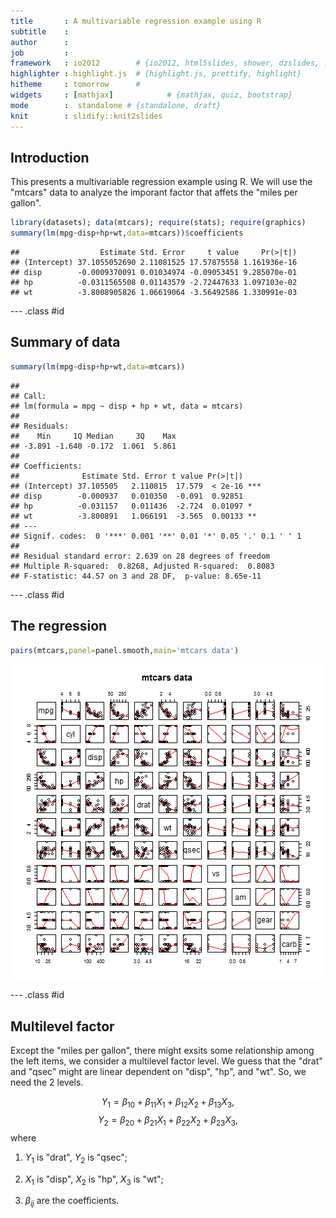 ```yaml
---
title       : A multivariable regression example using R
subtitle    : 
author      : 
job         : 
framework   : io2012        # {io2012, html5slides, shower, dzslides, ...}
highlighter : highlight.js  # {highlight.js, prettify, highlight}
hitheme     : tomorrow      # 
widgets     : [mathjax]            # {mathjax, quiz, bootstrap}
mode        :  standalone # {standalone, draft}
knit        : slidify::knit2slides
---
```


## Introduction

This presents a multivariable regression example using R. We will use the "mtcars" data to analyze the imporant factor that affets the "miles per gallon".


```r
library(datasets); data(mtcars); require(stats); require(graphics)
summary(lm(mpg~disp+hp+wt,data=mtcars))$coefficients
```

```
##                  Estimate Std. Error     t value     Pr(>|t|)
## (Intercept) 37.1055052690 2.11081525 17.57875558 1.161936e-16
## disp        -0.0009370091 0.01034974 -0.09053451 9.285070e-01
## hp          -0.0311565508 0.01143579 -2.72447633 1.097103e-02
## wt          -3.8008905826 1.06619064 -3.56492586 1.330991e-03
```

--- .class #id 

## Summary of data

```r
summary(lm(mpg~disp+hp+wt,data=mtcars))
```

```
## 
## Call:
## lm(formula = mpg ~ disp + hp + wt, data = mtcars)
## 
## Residuals:
##    Min     1Q Median     3Q    Max 
## -3.891 -1.640 -0.172  1.061  5.861 
## 
## Coefficients:
##              Estimate Std. Error t value Pr(>|t|)    
## (Intercept) 37.105505   2.110815  17.579  < 2e-16 ***
## disp        -0.000937   0.010350  -0.091  0.92851    
## hp          -0.031157   0.011436  -2.724  0.01097 *  
## wt          -3.800891   1.066191  -3.565  0.00133 ** 
## ---
## Signif. codes:  0 '***' 0.001 '**' 0.01 '*' 0.05 '.' 0.1 ' ' 1
## 
## Residual standard error: 2.639 on 28 degrees of freedom
## Multiple R-squared:  0.8268,	Adjusted R-squared:  0.8083 
## F-statistic: 44.57 on 3 and 28 DF,  p-value: 8.65e-11
```

--- .class #id 

## The regression

```r
pairs(mtcars,panel=panel.smooth,main='mtcars data')
```

![plot of chunk unnamed-chunk-3](assets/fig/unnamed-chunk-3-1.png) 


--- .class #id 

## Multilevel factor
Except the "miles per gallon", there might exsits some relationship among the left items, we consider a multilevel factor level. We guess that the "drat" and "qsec" might are linear dependent on "disp", "hp", and "wt".
So, we need the 2 levels.

$$Y_1=\beta_{10}+\beta_{11}X_{1}+\beta_{12}X_2+\beta_{13}X_3,$$
$$Y_2=\beta_{20}+\beta_{21}X_{1}+\beta_{22}X_2+\beta_{23}X_3,$$
where 

1. $Y_1$ is "drat", $Y_2$ is "qsec";

2. $X_{1}$ is "disp", $X_{2}$ is "hp", $X_{3}$ is "wt";

3. $\beta_{ij}$ are the coefficients.

